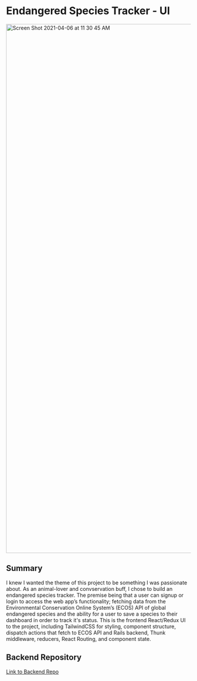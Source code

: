 # Endangered Species Tracker - UI

<img width="1438" alt="Screen Shot 2021-04-06 at 11 30 45 AM" src="https://user-images.githubusercontent.com/46694709/113755310-67de0e00-96cd-11eb-8264-d4d813cdf2cd.png">

## Summary 
I knew I wanted the theme of this project to be something I was passionate about. As an animal-lover and convservation buff, I chose to build an endangered species tracker. The premise being that a user can signup or login to access the web app’s functionality; fetching data from the Environmental Conservation Online System’s (ECOS) API of global endangered species and the ability for a user to save a species to their dashboard in order to track it's status. This is the frontend React/Redux UI to the project, including TailwindCSS for styling, component structure, dispatch actions that fetch to ECOS API and Rails backend, Thunk middleware, reducers, React Routing, and component state.  

## Backend Repository
[Link to Backend Repo](https://github.com/denalibalser/endangered-species-tracker-api)
